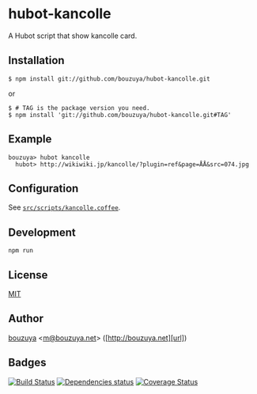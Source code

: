 # hubot-kancolle

A Hubot script that show kancolle card.

## Installation

    $ npm install git://github.com/bouzuya/hubot-kancolle.git

or

    $ # TAG is the package version you need.
    $ npm install 'git://github.com/bouzuya/hubot-kancolle.git#TAG'

## Example

    bouzuya> hubot kancolle
      hubot> http://wikiwiki.jp/kancolle/?plugin=ref&page=ÅÅ&src=074.jpg

## Configuration

See [`src/scripts/kancolle.coffee`](src/scripts/kancolle.coffee).

## Development

`npm run`

## License

[MIT](LICENSE)

## Author

[bouzuya][user] &lt;[m@bouzuya.net][mail]&gt; ([http://bouzuya.net][url])

## Badges

[![Build Status][travis-badge]][travis]
[![Dependencies status][david-dm-badge]][david-dm]
[![Coverage Status][coveralls-badge]][coveralls]

[travis]: https://travis-ci.org/bouzuya/hubot-kancolle
[travis-badge]: https://travis-ci.org/bouzuya/hubot-kancolle.svg?branch=master
[david-dm]: https://david-dm.org/bouzuya/hubot-kancolle
[david-dm-badge]: https://david-dm.org/bouzuya/hubot-kancolle.png
[coveralls]: https://coveralls.io/r/bouzuya/hubot-kancolle
[coveralls-badge]: https://img.shields.io/coveralls/bouzuya/hubot-kancolle.svg
[user]: https://github.com/bouzuya
[mail]: mailto:m@bouzuya.net
[url]: http://bouzuya.net

